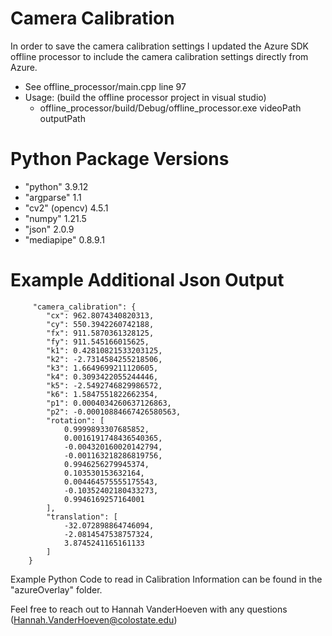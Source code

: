 # Camera Calibration

In order to save the camera calibration settings I updated the Azure SDK offline processor to include the camera calibration settings directly from Azure. 

 - See offline_processor/main.cpp line 97
 - Usage: (build the offline processor project in visual studio) 
    - offline_processor/build/Debug/offline_processor.exe videoPath outputPath

# Python Package Versions

- "python" 3.9.12
- "argparse" 1.1
- "cv2" (opencv) 4.5.1 
- "numpy" 1.21.5
- "json" 2.0.9
- "mediapipe" 0.8.9.1


# Example Additional Json Output

```
     "camera_calibration": {
        "cx": 962.8074340820313,
        "cy": 550.3942260742188,
        "fx": 911.5870361328125,
        "fy": 911.545166015625,
        "k1": 0.42810821533203125,
        "k2": -2.7314584255218506,
        "k3": 1.6649699211120605,
        "k4": 0.3093422055244446,
        "k5": -2.5492746829986572,
        "k6": 1.5847551822662354,
        "p1": 0.0004034260637126863,
        "p2": -0.00010884667426580563,
        "rotation": [
            0.9999893307685852,
            0.0016191748436540365,
            -0.004320160020142794,
            -0.001163218286819756,
            0.9946256279945374,
            0.103530153632164,
            0.004464575555175543,
            -0.10352402180433273,
            0.9946169257164001
        ],
        "translation": [
            -32.072898864746094,
            -2.0814547538757324,
            3.8745241165161133
        ]
    }
```

Example Python Code to read in Calibration Information can be found in the "azureOverlay" folder.

Feel free to reach out to Hannah VanderHoeven with any questions (Hannah.VanderHoeven@colostate.edu)

